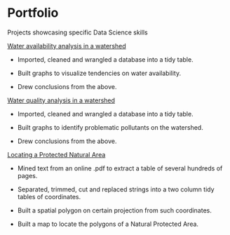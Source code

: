 # Portfolio
Projects showcasing specific Data Science skills


[Water availability analysis in a watershed](https://sergiolopezolvera.netlify.app/blog/2022-07-02-water-quality/)

* Imported, cleaned and wrangled a database into a tidy table.

* Built graphs to visualize tendencies on water availability.

* Drew conclusions from the above.

[Water quality analysis in a watershed](https://sergiolopezolvera.netlify.app/blog/2022-07-02-water-availability/)

* Imported, cleaned and wrangled a database into a tidy table.

* Built graphs to identify problematic pollutants on the watershed.

* Drew conclusions from the above.

[Locating a Protected Natural Area](https://sergiolopezolvera.netlify.app/blog/2022-07-02-protected-natural-area-location/)

* Mined text from an online .pdf to extract a table of several hundreds of pages.

* Separated, trimmed, cut and replaced strings into a two column tidy tables of coordinates.

* Built a spatial polygon on certain projection from such coordinates.

* Built a map to locate the polygons of a Natural Protected Area.

